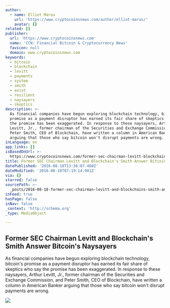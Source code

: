```yaml
---
author:
  - name: Elliot Maras
    url: 'https://www.cryptocoinsnews.com/author/elliot-maras/'
    avatar: {}
related: []
publisher:
  url: 'https://www.cryptocoinsnews.com'
  name: 'CCN: Financial Bitcoin & Cryptocurrency News'
  favicon: null
  domain: www.cryptocoinsnews.com
keywords:
  - bitcoin
  - blockchain
  - levitt
  - payments
  - system
  - smith
  - exist
  - resilient
  - naysayers
  - skeptics
description: >-
  As financial companies have begun exploring blockchain technology, bitcoin's
  promise as a payment disruptor has earned its fair share of skeptics who say
  the promise has been exaggerated. In response to these naysayers, Arthur
  Levitt, Jr., former chairman of the Securities and Exchange Commission, and
  Peter Smith, CEO of Blockchain, have written a column in American Banker
  arguing that those who say bitcoin won't disrupt payments are wrong.
inLanguage: en
app_links: []
isBasedOnUrl: >-
  https://www.cryptocoinsnews.com/former-sec-chairman-levitt-blockchains-smith-answer-bitcoins-naysayers/
title: Former SEC Chairman Levitt and Blockchain's Smith Answer Bitcoin's Naysayers
datePublished: '2016-08-18T13:36:07.460Z'
dateModified: '2016-08-18T07:19:14.981Z'
via: {}
starred: false
sourcePath: >-
  _posts/2016-08-18-former-sec-chairman-levitt-and-blockchains-smith-answer-bit.md
inFeed: true
hasPage: false
inNav: false
_context: 'http://schema.org'
_type: MediaObject

---
```

<article style=""><h1>Former SEC Chairman Levitt and Blockchain's Smith Answer Bitcoin's Naysayers</h1><p>As financial companies have begun exploring blockchain technology, bitcoin's promise as a payment disruptor has earned its fair share of skeptics who say the promise has been exaggerated. In response to these naysayers, Arthur Levitt, Jr., former chairman of the Securities and Exchange Commission, and Peter Smith, CEO of Blockchain, have written a column in American Banker arguing that those who say bitcoin won't disrupt payments are wrong.</p><img src="https://www.cryptocoinsnews.com/wp-content/uploads/2016/08/Former-SEC-Chairman-Levitt-and-Blockchains-Smith-Answer-Bitcoins-Naysayers.jpg" /></article>